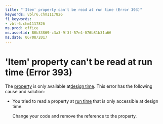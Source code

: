 ```yaml
---
title: "'Item' property can't be read at run time (Error 393)"
keywords: vblr6.chm1117826
f1_keywords:
- vblr6.chm1117826
ms.prod: office
ms.assetid: 80b33869-c3a3-9f3f-57e4-076b81b31a66
ms.date: 06/08/2017
---
```



# 'Item' property can't be read at run time (Error 393)

The [property](../../Glossary/vbe-glossary.md) is only available at[design time](../../Glossary/vbe-glossary.md). This error has the following cause and solution:



- You tried to read a property at [run time](../../Glossary/vbe-glossary.md) that is only accessible at design time.
    
    Change your code and remove the reference to the property.
    


